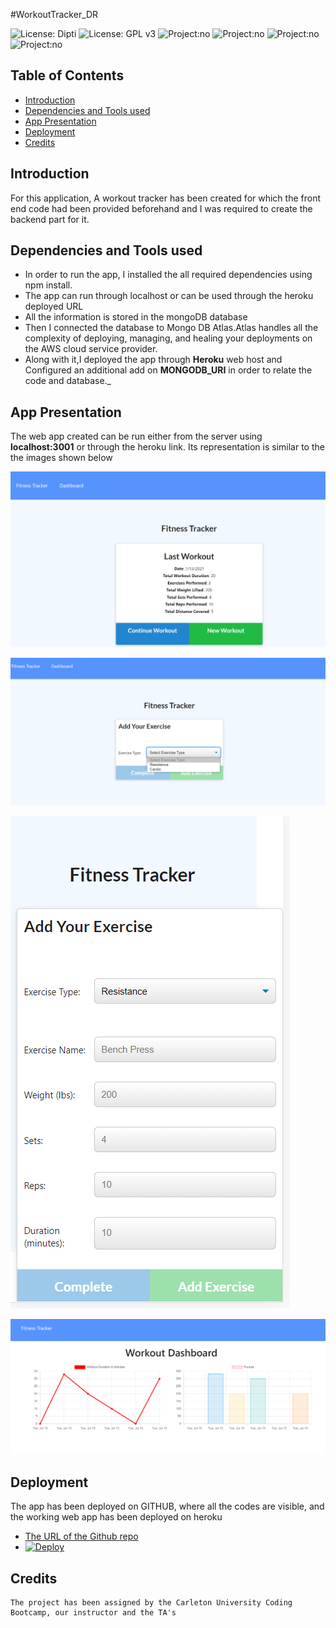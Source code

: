 
#WorkoutTracker_DR

![License: Dipti](https://img.shields.io/badge/Coder-Dipti'sCode-yellow.svg)
![License: GPL v3](https://img.shields.io/badge/License-MIT-pink.svg)
![Project:no](https://img.shields.io/badge/db-mongoDB-red.svg)
![Project:no](https://img.shields.io/badge/app-FrontendBackend-green.svg)
![Project:no](https://img.shields.io/badge/Deployment-Heroku-blue.svg)
![Project:no](https://img.shields.io/badge/MongoinCloud-MongoDBatlas-orange.svg)

## Table of Contents
* [Introduction](#introduction)
* [Dependencies and Tools used](#api)
* [App Presentation](#details)
* [Deployment](#installations)
* [Credits](#credits)
 
 ## Introduction 
For this application, A workout tracker has been created for which the front end code had been provided beforehand and I was required to create the backend part for it. 

   
 ## Dependencies and Tools used
   * In order to run the app, I installed the all required dependencies using npm install.
   * The app can run through localhost or can be used through the heroku deployed URL
   * All the information is stored in the mongoDB database 
   * Then I connected the database to Mongo DB Atlas.Atlas handles all the complexity of deploying, managing, and healing your deployments on the AWS cloud service provider.
   *  Along with it,I deployed the app through __Heroku__ web host and Configured an additional add on __MONGODB_URI__ in order to relate the code and database._

 
 ## App Presentation
 The web app created can be run either from the server using __localhost:3001__ or through the heroku link. Its representation is similar to the the images shown below
 

   ![image3](public/images/landing.png)
   
   ![image3](public/images/add1.png)
   
   ![image3](public/images/add.png)
   
   ![image3](public/images/dashboard.png)
   
   

 ## Deployment
  The app has been deployed on GITHUB, where all the codes are visible, and the working web app has been deployed on heroku
   * [The URL of the Github repo](https://github.com/Dipti2021/WorkoutTracker_DR)
   *  [![Deploy](https://www.herokucdn.com/deploy/button.svg)](workoutdr.herokuapp.com/)



  ## Credits
    The project has been assigned by the Carleton University Coding Bootcamp, our instructor and the TA's
